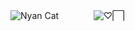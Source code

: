 ![Nyan Cat](https://media.giphy.com/media/sIIhZliB2McAo/giphy.gif)
ㅤㅤㅤㅤ![♡⃞⠀](https://komarev.com/ghpvc/?username=♡⃞⠀&label=日記✦&color=E4BDD1)
